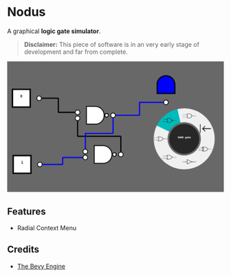 # Nodus

A graphical __logic gate simulator__.

> __Disclaimer:__ This piece of software is in an very early stage of development
> and far from complete.

![Simple Circuit](thumbnail.png)

## Features

* Radial Context Menu

## Credits

* [The Bevy Engine](https://bevyengine.org/)
